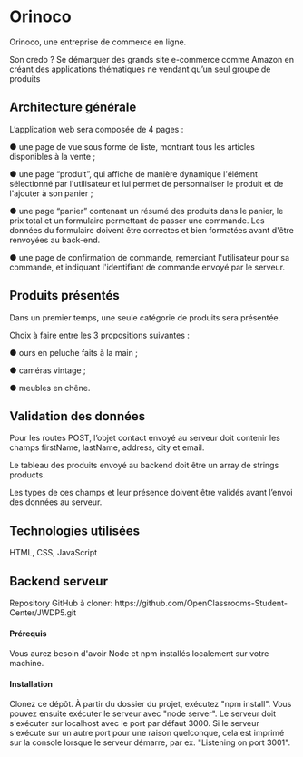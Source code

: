 # Orinoco

<p>Orinoco, une entreprise de commerce en ligne.</p>
<p>Son credo ? Se démarquer des grands site e-commerce comme Amazon en créant des applications thématiques ne vendant qu’un seul groupe de produits</p>

<h2>Architecture générale</h2>

<p>L’application web sera composée de 4 pages :</p>

<p>● une page de vue sous forme de liste, montrant tous les articles disponibles
à la vente ;</p>
<p>● une page “produit”, qui affiche de manière dynamique l'élément
sélectionné par l'utilisateur et lui permet de personnaliser le produit et de
l'ajouter à son panier ;</p>
<p>● une page “panier” contenant un résumé des produits dans le panier, le prix
total et un formulaire permettant de passer une commande. Les données
du formulaire doivent être correctes et bien formatées avant d'être
renvoyées au back-end.</p>
<p>● une page de confirmation de commande, remerciant l'utilisateur pour sa
commande, et indiquant l'identifiant de commande envoyé par le serveur.</p>

<h2>Produits présentés</h2>

<p>Dans un premier temps, une seule catégorie de produits sera présentée.</p>
<p>Choix à faire entre les 3 propositions suivantes :</p>
<p>● ours en peluche faits à la main ;</p>
<p>● caméras vintage ;</p>
<p>● meubles en chêne.</p>

<h2>Validation des données</h2>

<p>Pour les routes POST, l’objet contact envoyé au serveur doit contenir les champs
firstName, lastName, address, city et email.</p>
<p>Le tableau des produits envoyé au
backend doit être un array de strings products.</p>
<p>Les types de ces champs et leur
présence doivent être validés avant l’envoi des données au serveur.</p>

<h2>Technologies utilisées</h2>

<p>HTML, CSS, JavaScript</p>

<h2>Backend serveur</h2>

<p>Repository GitHub à cloner: https://github.com/OpenClassrooms-Student-Center/JWDP5.git</p>

<h4>Prérequis</h4>

<p>Vous aurez besoin d'avoir Node et npm installés localement sur votre machine.</p>

<h4>Installation</h4>

<p>Clonez ce dépôt. À partir du dossier du projet, exécutez "npm install". Vous pouvez ensuite exécuter le serveur avec "node server". Le serveur doit s'exécuter sur localhost avec le port par défaut 3000. Si le serveur s'exécute sur un autre port pour une raison quelconque, cela est imprimé sur la console lorsque le serveur démarre, par ex. "Listening on port 3001".</p>
